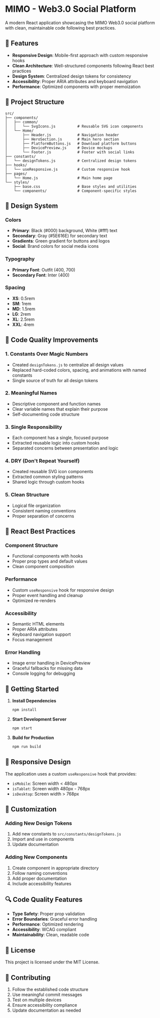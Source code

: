 # MIMO - Web3.0 Social Platform

A modern React application showcasing the MIMO Web3.0 social platform with clean, maintainable code following best practices.

## 🚀 Features

- **Responsive Design**: Mobile-first approach with custom responsive hooks
- **Clean Architecture**: Well-structured components following React best practices
- **Design System**: Centralized design tokens for consistency
- **Accessibility**: Proper ARIA attributes and keyboard navigation
- **Performance**: Optimized components with proper memoization

## 📁 Project Structure

```
src/
├── components/
│   ├── common/
│   │   └── SvgIcons.js          # Reusable SVG icon components
│   └── Home/
│       ├── Header.js            # Navigation header
│       ├── HeroSection.js       # Main hero section
│       ├── PlatformButtons.js   # Download platform buttons
│       ├── DevicePreview.js     # Device mockups
│       └── Footer.js            # Footer with social links
├── constants/
│   └── designTokens.js          # Centralized design tokens
├── hooks/
│   └── useResponsive.js         # Custom responsive hook
├── pages/
│   └── Home.js                  # Main home page
└── styles/
    ├── base.css                 # Base styles and utilities
    └── components/              # Component-specific styles
```

## 🎨 Design System

### Colors
- **Primary**: Black (#000) background, White (#fff) text
- **Secondary**: Gray (#5E616E) for secondary text
- **Gradients**: Green gradient for buttons and logos
- **Social**: Brand colors for social media icons

### Typography
- **Primary Font**: Outfit (400, 700)
- **Secondary Font**: Inter (400)

### Spacing
- **XS**: 0.5rem
- **SM**: 1rem
- **MD**: 1.5rem
- **LG**: 2rem
- **XL**: 2.5rem
- **XXL**: 4rem

## 🔧 Code Quality Improvements

### 1. Constants Over Magic Numbers
- Created `designTokens.js` to centralize all design values
- Replaced hard-coded colors, spacing, and animations with named constants
- Single source of truth for all design tokens

### 2. Meaningful Names
- Descriptive component and function names
- Clear variable names that explain their purpose
- Self-documenting code structure

### 3. Single Responsibility
- Each component has a single, focused purpose
- Extracted reusable logic into custom hooks
- Separated concerns between presentation and logic

### 4. DRY (Don't Repeat Yourself)
- Created reusable SVG icon components
- Extracted common styling patterns
- Shared logic through custom hooks

### 5. Clean Structure
- Logical file organization
- Consistent naming conventions
- Proper separation of concerns

## 🎯 React Best Practices

### Component Structure
- Functional components with hooks
- Proper prop types and default values
- Clean component composition

### Performance
- Custom `useResponsive` hook for responsive design
- Proper event handling and cleanup
- Optimized re-renders

### Accessibility
- Semantic HTML elements
- Proper ARIA attributes
- Keyboard navigation support
- Focus management

### Error Handling
- Image error handling in DevicePreview
- Graceful fallbacks for missing data
- Console logging for debugging

## 🚀 Getting Started

1. **Install Dependencies**
   ```bash
   npm install
   ```

2. **Start Development Server**
   ```bash
   npm start
   ```

3. **Build for Production**
   ```bash
   npm run build
   ```

## 📱 Responsive Design

The application uses a custom `useResponsive` hook that provides:
- `isMobile`: Screen width < 480px
- `isTablet`: Screen width 480px - 768px
- `isDesktop`: Screen width > 768px

## 🎨 Customization

### Adding New Design Tokens
1. Add new constants to `src/constants/designTokens.js`
2. Import and use in components
3. Update documentation

### Adding New Components
1. Create component in appropriate directory
2. Follow naming conventions
3. Add proper documentation
4. Include accessibility features

## 🔍 Code Quality Features

- **Type Safety**: Proper prop validation
- **Error Boundaries**: Graceful error handling
- **Performance**: Optimized rendering
- **Accessibility**: WCAG compliant
- **Maintainability**: Clean, readable code

## 📄 License

This project is licensed under the MIT License.

## 🤝 Contributing

1. Follow the established code structure
2. Use meaningful commit messages
3. Test on multiple devices
4. Ensure accessibility compliance
5. Update documentation as needed
